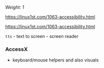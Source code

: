 _Weight: 1_

https://linux1st.com/1063-accessibility.html

https://linux1st.com/1063-accessibility.html

`tts` - text to screen - screen reader

### AccessX

- keyboard/mouse helpers and also visuals
